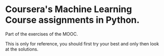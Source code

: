# Coursera's Machine Learning Course assignments in Python.

Part of the exercises of the MOOC.

This is only for reference, you should first try your best and only then look at the solutions.
